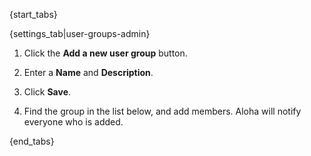 {start_tabs}

{settings_tab|user-groups-admin}

1. Click the **Add a new user group** button.

1. Enter a **Name** and **Description**.

1. Click **Save**.

1. Find the group in the list below, and add members. Aloha will notify
   everyone who is added.

{end_tabs}

